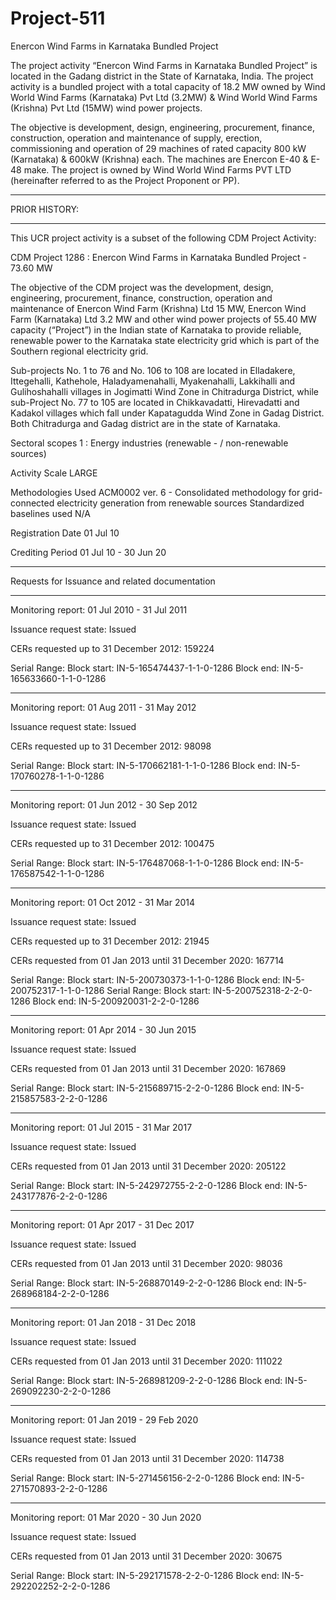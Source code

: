 # Project-511
Enercon Wind Farms in Karnataka Bundled Project 

The project activity “Enercon Wind Farms in Karnataka Bundled Project” is located in the Gadang
district in the State of Karnataka, India. The project activity is a bundled project with a total capacity of
18.2 MW owned by Wind World Wind Farms (Karnataka) Pvt Ltd (3.2MW) & Wind World Wind Farms
(Krishna) Pvt Ltd (15MW) wind power projects.

The objective is development, design, engineering,
procurement, finance, construction, operation and maintenance of supply, erection, commissioning and
operation of 29 machines of rated capacity 800 kW (Karnataka) & 600kW (Krishna) each. The machines
are Enercon E-40 & E-48 make. The project is owned by Wind World Wind Farms PVT LTD
(hereinafter referred to as the Project Proponent or PP). 

______________
PRIOR HISTORY:
_______________
This UCR project activity is a subset of the following CDM Project Activity:

CDM Project 1286 : Enercon Wind Farms in Karnataka Bundled Project - 73.60 MW

The objective of the CDM project was the  development, design, engineering, procurement, finance, construction, operation
and maintenance of Enercon Wind Farm (Krishna) Ltd 15 MW, Enercon Wind Farm (Karnataka)
Ltd 3.2 MW and other wind power projects of 55.40 MW capacity (“Project”) in the Indian state of
Karnataka to provide reliable, renewable power to the Karnataka state electricity grid which is part
of the Southern regional electricity grid. 

Sub-projects No. 1 to 76 and No. 106 to 108 are located in Elladakere, Ittegehalli, Kathehole,
Haladyamenahalli, Myakenahalli, Lakkihalli and Gulihoshahalli villages in Jogimatti Wind Zone in
Chitradurga District, while sub-Project No. 77 to 105 are located in Chikkavadatti, Hirevadatti and
Kadakol villages which fall under Kapatagudda Wind Zone in Gadag District. Both Chitradurga and
Gadag district are in the state of Karnataka.

Sectoral scopes	1 : Energy industries (renewable - / non-renewable sources)

Activity Scale	LARGE

Methodologies Used	ACM0002 ver. 6 - Consolidated methodology for grid-connected electricity generation from renewable sources
Standardized baselines used	N/A

Registration Date	01 Jul 10   

Crediting Period	01 Jul 10 - 30 Jun 20 
__________
Requests for Issuance
and related documentation	
_________
Monitoring report: 01 Jul 2010 - 31 Jul 2011 

Issuance request state: Issued

CERs requested up to 31 December 2012: 159224

Serial Range: Block start: IN-5-165474437-1-1-0-1286      Block end: IN-5-165633660-1-1-0-1286
_____________

Monitoring report: 01 Aug 2011 - 31 May 2012 

Issuance request state: Issued

CERs requested up to 31 December 2012: 98098

Serial Range: Block start: IN-5-170662181-1-1-0-1286      Block end: IN-5-170760278-1-1-0-1286
___________

Monitoring report: 01 Jun 2012 - 30 Sep 2012 

Issuance request state: Issued

CERs requested up to 31 December 2012: 100475

Serial Range: Block start: IN-5-176487068-1-1-0-1286      Block end: IN-5-176587542-1-1-0-1286
___________

Monitoring report: 01 Oct 2012 - 31 Mar 2014 

Issuance request state: Issued

CERs requested up to 31 December 2012: 21945

CERs requested from 01 Jan 2013 until 31 December 2020: 167714

Serial Range: Block start: IN-5-200730373-1-1-0-1286      Block end: IN-5-200752317-1-1-0-1286
Serial Range: Block start: IN-5-200752318-2-2-0-1286      Block end: IN-5-200920031-2-2-0-1286
__________________

Monitoring report: 01 Apr 2014 - 30 Jun 2015 

Issuance request state: Issued

CERs requested from 01 Jan 2013 until 31 December 2020: 167869

Serial Range: Block start: IN-5-215689715-2-2-0-1286      Block end: IN-5-215857583-2-2-0-1286
____________
Monitoring report: 01 Jul 2015 - 31 Mar 2017 

Issuance request state: Issued

CERs requested from 01 Jan 2013 until 31 December 2020: 205122

Serial Range: Block start: IN-5-242972755-2-2-0-1286      Block end: IN-5-243177876-2-2-0-1286
__________
Monitoring report: 01 Apr 2017 - 31 Dec 2017

Issuance request state: Issued

CERs requested from 01 Jan 2013 until 31 December 2020: 98036

Serial Range: Block start: IN-5-268870149-2-2-0-1286      Block end: IN-5-268968184-2-2-0-1286
____________
Monitoring report: 01 Jan 2018 - 31 Dec 2018

Issuance request state: Issued

CERs requested from 01 Jan 2013 until 31 December 2020: 111022

Serial Range: Block start: IN-5-268981209-2-2-0-1286      Block end: IN-5-269092230-2-2-0-1286
______________

Monitoring report: 01 Jan 2019 - 29 Feb 2020 

Issuance request state: Issued

CERs requested from 01 Jan 2013 until 31 December 2020: 114738

Serial Range: Block start: IN-5-271456156-2-2-0-1286      Block end: IN-5-271570893-2-2-0-1286
_________
Monitoring report: 01 Mar 2020 - 30 Jun 2020 

Issuance request state: Issued

CERs requested from 01 Jan 2013 until 31 December 2020: 30675

Serial Range: Block start: IN-5-292171578-2-2-0-1286      Block end: IN-5-292202252-2-2-0-1286

